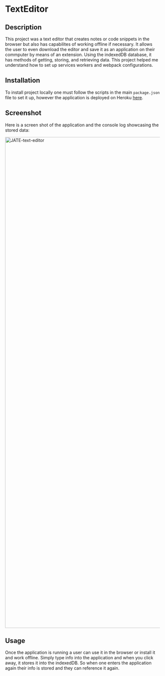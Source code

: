 # TextEditor

## Description
This project was a text editor that creates notes or code snippets in the browser but also has capabilites of working offline if necessary. It allows the user to even download the editor and save it as an application on their commputer by means of an extension. Using the indexedDB database, it has methods of getting, storing, and retrieving data. This project helped me understand how to set up services workers and webpack configurations.

## Installation
To install project locally one must follow the scripts in the main `package.json` file to set it up, however the application is deployed on Heroku [here](https://jate-pwa-editor.herokuapp.com/).

## Screenshot
Here is a screen shot of the application and the console log showcasing the stored data:

<img width="1599" alt="JATE-text-editor" src="https://user-images.githubusercontent.com/81279037/182294008-c5e01af0-e522-4d12-ba68-3a60394ddf89.png">


## Usage
Once the application is running a user can use it in the browser or install it and work offline. Simply type info into the application and when you click away, it stores it into the indexedDB. So when one enters the application again their info is stored and they can reference it again.
